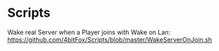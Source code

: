 # Scripts
Wake real Server when a Player joins with Wake on Lan:
https://github.com/4bitFox/Scripts/blob/master/WakeServerOnJoin.sh

